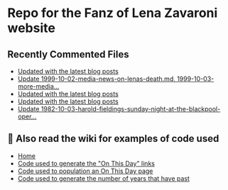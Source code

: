 # Repo for the Fanz of Lena Zavaroni website

## Recently Commented Files
<!-- BLOG-POST-LIST:START -->
- [Updated with the latest blog posts](https://github.com/FanzOfLenaZavaroni/fanzoflenazavaroni.github.io/commit/fec98937a8482f71fb4b646cf33da3d5b7595675)
- [Update 1999-10-02-media-news-on-lenas-death.md, 1999-10-03-more-media…](https://github.com/FanzOfLenaZavaroni/fanzoflenazavaroni.github.io/commit/ec0c06233743ed2b19f58af189afa3479d30868e)
- [Updated with the latest blog posts](https://github.com/FanzOfLenaZavaroni/fanzoflenazavaroni.github.io/commit/d9c9db19657564838dd07939d70c4646a4ea0998)
- [Updated with the latest blog posts](https://github.com/FanzOfLenaZavaroni/fanzoflenazavaroni.github.io/commit/bb31cec037d02858b045c0ed437b1642169fae78)
- [Update 1982-10-03-harold-fieldings-sunday-night-at-the-blackpool-oper…](https://github.com/FanzOfLenaZavaroni/fanzoflenazavaroni.github.io/commit/4d9bf730069ef789a6a98fe2156027d7c81cc071)
<!-- BLOG-POST-LIST:END -->

## :notebook: Also read the wiki for examples of code used
* [Home](https://github.com/FanzOfLenaZavaroni/fanzoflenazavaroni.github.io/wiki)
* [Code used to generate the "On This Day" links](https://github.com/FanzOfLenaZavaroni/fanzoflenazavaroni.github.io/wiki/On-This-Day-Code)
* [Code used to population an On This Day page](https://github.com/FanzOfLenaZavaroni/fanzoflenazavaroni.github.io/wiki/Code-used-to-population-an-On-This-Day-page)
* [Code used to generate the number of years that have past](https://github.com/FanzOfLenaZavaroni/fanzoflenazavaroni.github.io/wiki/Number-of-years-gone-by-code)

